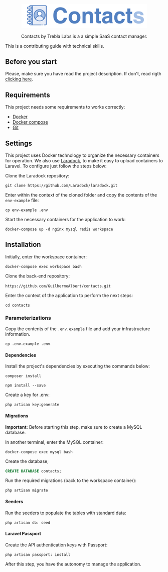 <p align="center"><img src="https://raw.githubusercontent.com/GuilhermeAlbert/contacts/master/public/website/images/contacts.png" width="400"></p>

<p align="center">
Contacts by Trebla Labs is a a simple SaaS contact manager.
</p>

This is a contributing guide with technical skills.

## Before you start

Please, make sure you have read the project description. If don't, read rigth [clicking here](README.md).

## Requirements

This project needs some requirements to works correctly:

-   [Docker](https://www.digitalocean.com/community/tutorials/how-to-install-and-use-docker-on-ubuntu-18-04)
-   [Docker compose](https://www.digitalocean.com/community/tutorials/how-to-install-docker-compose-on-ubuntu-18-04)
-   [Git](https://www.digitalocean.com/community/tutorials/how-to-install-git-on-ubuntu-18-04-quickstart)

## Settings

This project uses Docker technology to organize the necessary containers for operation. We also use [Laradock](https://laradock.io/), to make it easy to upload containers to Laravel. To configure just follow the steps below:

Clone the Laradock repository:

```shell
git clone https://github.com/Laradock/laradock.git
```

Enter within the context of the cloned folder and copy the contents of the `env-example` file:

```shell
cp env-example .env
```

Start the necessary containers for the application to work:

```shell
docker-compose up -d nginx mysql redis workspace
```

## Installation

Initially, enter the workspace container:

```shell
docker-compose exec workspace bash
```

Clone the back-end repository:

`https://github.com/GuilhermeAlbert/contacts.git`

Enter the context of the application to perform the next steps:

```shell
cd contacts
```

### Parameterizations

Copy the contents of the `.env.example` file and add your infrastructure information.

```shell
cp .env.example .env
```

#### Dependencies

Install the project's dependencies by executing the commands below:

```shell
composer install
```

```shell
npm install --save
```

Create a key for .env:

```shell
php artisan key:generate
```

#### Migrations

**Important:** Before starting this step, make sure to create a MySQL database.

In another terminal, enter the MySQL container:

```shell
docker-compose exec mysql bash
```

Create the database;

```sql
CREATE DATABASE contacts;
```

Run the required migrations (back to the workspace container):

```shell
php artisan migrate
```

#### Seeders

Run the seeders to populate the tables with standard data:

```shell
php artisan db: seed
```

#### Laravel Passport

Create the API authentication keys with Passport:

```shell
php artisan passport: install
```

After this step, you have the autonomy to manage the application.
